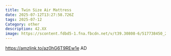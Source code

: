 ```yaml
---
title: Twin Size Air Mattress
date: 2025-07-12T13:27:58.726Z
tags: 2025-07-12
Category: other
description: 42.XX
image: https://scontent.fdbd5-1.fna.fbcdn.net/v/t39.30808-6/517738450_24612223311708437_8654041206483364236_n.jpg?_nc_cat=110&ccb=1-7&_nc_sid=aa7b47&_nc_ohc=JLlOEX6lZpMQ7kNvwF_EOFs&_nc_oc=Adlwlo8S_telDNdGVBJqkPhejWdQK2OferRoNBBYsXd0RPVAGSKNzG1j1mLkz1o0F9-OZGzSKGSR6SEujJKHbkCs&_nc_zt=23&_nc_ht=scontent.fdbd5-1.fna&_nc_gid=xKkrWIoeVUcX07O53a42jA&oh=00_AfQ5tBlNYS7djm4jdVwrwQp4yduERx_tUO-9fUfP6X9PMA&oe=68784015
---
```

https://amzlink.to/az0hG6T9REw1e  AD